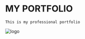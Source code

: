 # MY PORTFOLIO
```
This is my professional portfolio
```
![logo](https://avatars3.githubusercontent.com/u/54607888?s=400&u=b1ef8ccd3cf29a9ecec670cacfa2c9cbc843c3f3&v=4)
